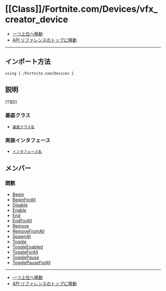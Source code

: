 # [[Class]]/Fortnite.com/Devices/vfx_creator_device

- [一つ上位へ移動](../main.md)
- [API リファレンスのトップに移動](../../../main.md)

---

## インポート方法

```verse
using { /Fortnite.com/Devices }
```

## 説明

(TBD)

### 基底クラス

- [`基底クラス名`]()

### 実装インタフェース

- [`インタフェース名`]()

## メンバー

### 関数

- [Begin](./F_Begin/main.md)
- [BeginForAll](./F_BeginForAll/main.md)
- [Disable](./F_Disable/main.md)
- [Enable](./F_Enable/main.md)
- [End](./F_End/main.md)
- [EndForAll](./F_EndForAll/main.md)
- [Remove](./F_Remove/main.md)
- [RemoveFromAll](./F_RemoveFromAll/main.md)
- [SpawnAt](./F_SpawnAt/main.md)
- [Toggle](./F_Toggle/main.md)
- [ToggleEnabled](./F_ToggleEnabled/main.md)
- [ToggleForAll](./F_ToggleForAll/main.md)
- [TogglePause](./F_TogglePause/main.md)
- [TogglePauseForAll](./F_TogglePauseForAll/main.md)

---

- [一つ上位へ移動](../main.md)
- [API リファレンスのトップに移動](../../../main.md)
